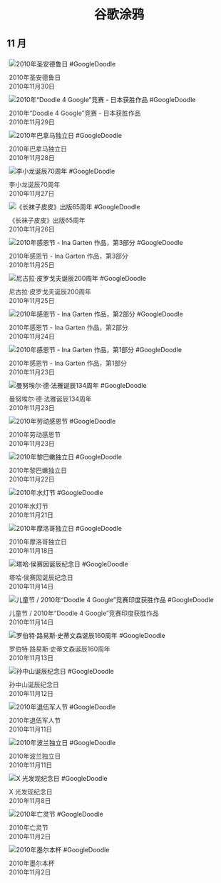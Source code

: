 
<h1 align="center"> 谷歌涂鸦 </h1>




## 11 月

<div class="image">


<img src="https://www.google.com/logos/2010/st-andrews-day10-hpi.gif" alt="2010年圣安德鲁日 #GoogleDoodle" style="margin: 5px"/>
<div class="info" style="font-size: 14px; color:#333333; margin:5px"><div class="title">2010年圣安德鲁日</div><div class="date">2010年11月30日</div></div>

<img src="https://www.google.com/logos/2010/d4g10_JP_winner-hp.jpg" alt="2010年“Doodle 4 Google”竞赛 - 日本获胜作品 #GoogleDoodle" style="margin: 5px"/>
<div class="info" style="font-size: 14px; color:#333333; margin:5px"><div class="title">2010年“Doodle 4 Google”竞赛 - 日本获胜作品</div><div class="date">2010年11月29日</div></div>

<img src="https://lh3.googleusercontent.com/97Sjq-vXPzOxKLjFdg05zWOeKtRQHKlX1fgltgrztie2VUyw-PHekUoD2WCkfPGGRdXk1YjTQtmckazzIHPut_PFrglSeDLQ7HA94EU3=s660" alt="2010年巴拿马独立日 #GoogleDoodle" style="margin: 5px"/>
<div class="info" style="font-size: 14px; color:#333333; margin:5px"><div class="title">2010年巴拿马独立日</div><div class="date">2010年11月28日</div></div>

<img src="https://www.google.com/logos/2010/brucelee2010-hp.jpg" alt="李小龙诞辰70周年 #GoogleDoodle" style="margin: 5px"/>
<div class="info" style="font-size: 14px; color:#333333; margin:5px"><div class="title">李小龙诞辰70周年</div><div class="date">2010年11月27日</div></div>

<img src="https://lh3.googleusercontent.com/5O1swU9ImfH5XF44LKEOU4fvhNYasIUaUteRT7PsRvBQkOGlj0UKK19-XmfGabGsypAqb-HGnM21xKjdtvVCPftZT142LfKfs7Dlvs8=s660" alt="《长袜子皮皮》出版65周年 #GoogleDoodle" style="margin: 5px"/>
<div class="info" style="font-size: 14px; color:#333333; margin:5px"><div class="title">《长袜子皮皮》出版65周年</div><div class="date">2010年11月26日</div></div>

<img src="https://lh3.googleusercontent.com/UItdRdk0zbrYrDBfDQg8YeIL_VugBO0P0v3Gc1evhemaRQRPIbIVTE0yt5MoiOODtlAVqxZQXaRH6usthsKKmV35MoShEqjxvnaTqnTE=s660" alt="2010年感恩节 - Ina Garten 作品，第3部分 #GoogleDoodle" style="margin: 5px"/>
<div class="info" style="font-size: 14px; color:#333333; margin:5px"><div class="title">2010年感恩节 - Ina Garten 作品，第3部分</div><div class="date">2010年11月25日</div></div>

<img src="https://lh3.googleusercontent.com/zd66sYSAeJ6OzEW0jCsa_P15ygm3zDDw-cyztdQhTwoeGQ5fC-Ny_cG_1a_IU8oVpZk2zJv0Q2aSd4yOVBQ2DdN2ZTNBCqGqpUt1HgvH=s660" alt="尼古拉·皮罗戈夫诞辰200周年 #GoogleDoodle" style="margin: 5px"/>
<div class="info" style="font-size: 14px; color:#333333; margin:5px"><div class="title">尼古拉·皮罗戈夫诞辰200周年</div><div class="date">2010年11月25日</div></div>

<img src="https://lh3.googleusercontent.com/HOAGhtfN_YRcfv_5dMJ4v0AoPrZhC1jaI7heK4ugcR6UkuMB-Xx9ASat2cDM41JG3z8GKM5jJ-bWxeCOQ-CfXYXM-tnHpUgBsi-b-S8=s660" alt="2010年感恩节 - Ina Garten 作品，第2部分 #GoogleDoodle" style="margin: 5px"/>
<div class="info" style="font-size: 14px; color:#333333; margin:5px"><div class="title">2010年感恩节 - Ina Garten 作品，第2部分</div><div class="date">2010年11月24日</div></div>

<img src="https://lh3.googleusercontent.com/AS1BWlGQ3apWuExoSDJtv-eo6ETlQD8-CknpGWpu-FlwdOU8-1OP-fqYGLhYGMFWymKqykt8jDJRw0-xjKIg-rGCiV9glxA6fDRSYb2WzQ=s660" alt="2010年感恩节 - Ina Garten 作品，第1部分 #GoogleDoodle" style="margin: 5px"/>
<div class="info" style="font-size: 14px; color:#333333; margin:5px"><div class="title">2010年感恩节 - Ina Garten 作品，第1部分</div><div class="date">2010年11月23日</div></div>

<img src="https://www.google.com/logos/2010/manuel-de-falla10-hp.gif" alt="曼努埃尔·德·法雅诞辰134周年 #GoogleDoodle" style="margin: 5px"/>
<div class="info" style="font-size: 14px; color:#333333; margin:5px"><div class="title">曼努埃尔·德·法雅诞辰134周年</div><div class="date">2010年11月23日</div></div>

<img src="https://www.google.com/logos/2010/laborthanksgiving10-hp.jpg" alt="2010年劳动感恩节 #GoogleDoodle" style="margin: 5px"/>
<div class="info" style="font-size: 14px; color:#333333; margin:5px"><div class="title">2010年劳动感恩节</div><div class="date">2010年11月23日</div></div>

<img src="https://lh3.googleusercontent.com/2HijKtffhbm7tY4rbBpfKmC7EHMwFMt1BEqjzLHayS8duyTqoljj46NWGaf66UD_JokaCUYOM_svHqr31Gc4bNkejzs-aJ3wT6u9S8mz=s660" alt="2010年黎巴嫩独立日 #GoogleDoodle" style="margin: 5px"/>
<div class="info" style="font-size: 14px; color:#333333; margin:5px"><div class="title">2010年黎巴嫩独立日</div><div class="date">2010年11月22日</div></div>

<img src="https://www.google.com/logos/2010/loykrathong10-hp.jpg" alt="2010年水灯节 #GoogleDoodle" style="margin: 5px"/>
<div class="info" style="font-size: 14px; color:#333333; margin:5px"><div class="title">2010年水灯节</div><div class="date">2010年11月21日</div></div>

<img src="https://lh3.googleusercontent.com/-tFkbUnAJPhpSX45zAKdw6CFwXMYeUkz0zeAJ0vqatUuaa0nWze5cgJvVuv8jtxajByZ4t-41UqQW2JRRw-4pSPz810WZQXEXOk7M3KM=s660" alt="2010年摩洛哥独立日 #GoogleDoodle" style="margin: 5px"/>
<div class="info" style="font-size: 14px; color:#333333; margin:5px"><div class="title">2010年摩洛哥独立日</div><div class="date">2010年11月18日</div></div>

<img src="https://lh3.googleusercontent.com/-KY8jWHMtd58HJcRUBsnAGXHMwhNQ8GvUBeO0NEKDPh2-C3KpLFtJEHMQsCx-NkIgJbzbQ9_IXflP_NqUk88sOuSUjo4wYoZDqUeDIY=s660" alt="塔哈·侯赛因诞辰纪念日 #GoogleDoodle" style="margin: 5px"/>
<div class="info" style="font-size: 14px; color:#333333; margin:5px"><div class="title">塔哈·侯赛因诞辰纪念日</div><div class="date">2010年11月14日</div></div>

<img src="https://lh3.googleusercontent.com/li8yJLjoi5IlFCMnuVeidbxYVFOjeic8BTzM8T-lYngeWNUNm93agBuqPH1A_7K_O4xJ2nmpjDKyFhCTkqVqu2UwGT3yyolhyf6qUxlY=s660" alt="儿童节 / 2010年“Doodle 4 Google”竞赛印度获胜作品 #GoogleDoodle" style="margin: 5px"/>
<div class="info" style="font-size: 14px; color:#333333; margin:5px"><div class="title">儿童节 / 2010年“Doodle 4 Google”竞赛印度获胜作品</div><div class="date">2010年11月14日</div></div>

<img src="https://lh3.googleusercontent.com/9KFOdsGDLQ3aMQQ1XYe4vq83J3H85KqONLxabLYEPpdBgIEg9Vme6EYTYVHwKJZ9CTUhjN40n1TC0HyUcIbzlPhuOsZidSBYslla-URj=s660" alt="罗伯特·路易斯·史蒂文森诞辰160周年 #GoogleDoodle" style="margin: 5px"/>
<div class="info" style="font-size: 14px; color:#333333; margin:5px"><div class="title">罗伯特·路易斯·史蒂文森诞辰160周年</div><div class="date">2010年11月13日</div></div>

<img src="https://www.google.com/logos/2010/yatsen10-hp.jpg" alt="孙中山诞辰纪念日 #GoogleDoodle" style="margin: 5px"/>
<div class="info" style="font-size: 14px; color:#333333; margin:5px"><div class="title">孙中山诞辰纪念日</div><div class="date">2010年11月12日</div></div>

<img src="https://www.google.com/logos/2010/veteransday2010-ps.jpg" alt="2010年退伍军人节 #GoogleDoodle" style="margin: 5px"/>
<div class="info" style="font-size: 14px; color:#333333; margin:5px"><div class="title">2010年退伍军人节</div><div class="date">2010年11月11日</div></div>

<img src="https://lh3.googleusercontent.com/jOO9mEZeI6n8BTBKfz4VLTl3q6mrWJNVMwlulGYMSRio9PfIklEX0JomZ35IMCQ7dy0BbvK65f1_Fx7ruML5HnUVLnU9EFfSHwhADCK3=s660" alt="2010年波兰独立日 #GoogleDoodle" style="margin: 5px"/>
<div class="info" style="font-size: 14px; color:#333333; margin:5px"><div class="title">2010年波兰独立日</div><div class="date">2010年11月11日</div></div>

<img src="https://www.google.com/logos/2010/xraydiscovery2010-ps.gif" alt="X 光发现纪念日 #GoogleDoodle" style="margin: 5px"/>
<div class="info" style="font-size: 14px; color:#333333; margin:5px"><div class="title">X 光发现纪念日</div><div class="date">2010年11月8日</div></div>

<img src="https://lh3.googleusercontent.com/HwWQBEc4MGc3nN9dU29RJFPuUEGhr5dHZw8SmNE2MktG31AlrXHey5jEbL6fT-XwZZ9Xt-TwlPWwC0zCqfqUqaXHV-nyADTaur-USDs=s660" alt="2010年亡灵节 #GoogleDoodle" style="margin: 5px"/>
<div class="info" style="font-size: 14px; color:#333333; margin:5px"><div class="title">2010年亡灵节</div><div class="date">2010年11月2日</div></div>

<img src="https://lh3.googleusercontent.com/ODgxMmcDYABclji_vNg4ODz7qlDUirCuwNaZ1VKPpxf3zUsDGbxpwsWmGA7daV2t7yRbvNsFHVbaRwDbR16SnVpGRVnDvgJx1HU-TRWr4g=s660" alt="2010年墨尔本杯 #GoogleDoodle" style="margin: 5px"/>
<div class="info" style="font-size: 14px; color:#333333; margin:5px"><div class="title">2010年墨尔本杯</div><div class="date">2010年11月2日</div></div>

</div>








